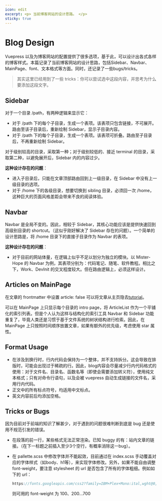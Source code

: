 ```yaml
---
icon: edit
excerpt: <p> 当前博客网站的设计思路。 </p>
sticky: true
---
```

# Blog Design
Vuepress 以及为博客网站的配置提供了很多选项，基于此，可以设计出各式各样的博客样式。本篇记录了当前博客网站的设计思路，包括Sidebar、Navbar、MainPage、font、文本格式等方面。同时，还记录了一些bugs/tricks。
> 其实这里已经用到了一些 tricks：你可以尝试选中这段内容，并思考为什么要添加这段文字。
## Sidebar
对于一个目录 /path，有两种逻辑来显示它：
- 对于 /path 下的每个子目录，生成一个表项。该表项只包含链接，不可展开。路由至该子目录后，重新绘制 Sidebar，显示子目录内容。
- 对于 /path 下的每个子目录，生成一个表项。该表项可折叠。路由至子目录后，不再重新绘制 Sidebar。

对于级别较高的目录，采取第一种；对于级别较低的、接近 terminal 的目录，采取第二种，以避免展开后，Sidebar 内的内容过少。

**这种设计存在的问题**：
- 进入子目录后，只能在文章顶部路由回到上一级目录，在 Sidebar 中没有上一级目录的选项。
- 对于 /home 下的各级目录，想要切换到 sibling 目录，必须回一次 /home，这种巨大的页面风格差距会带来不良的阅读体验。

## Navbar
Navbar 是全局不变的。因此，相较于 Sidebar，其核心功能应该是提供快速回到高级别目录的 shortcut。（这似乎刚好解决了 Sidebar 存在的问题）。一个简单的设计思路是，将 /home 目录下的直接子目录作为 Navbar 的表项。

**这种设计存在的问题**：
- 对于目前的网站体量，在逻辑上似乎不足以划分为独立的模块。以 Mister-Hope 的 Navbar 为例，其表项分别为：代码笔记、随笔、软件教程。相比之下，Work、DevInit 的交叉程度较大。但在路由逻辑上，必须这样设计。

## Articles on MainPage
在文章的 frontmatter 中设置 article: false 可以将文章从主页隐去[tutorial](https://theme-hope.vuejs.press/zh/config/frontmatter/info.html)。

可以在 MainPage 上只显示每个目录的 intro page，将 ArticleList 作为一个平铺化的索引列表。但是个人认为这样与结构化的索引工具 Navbar 和 Sidebar 功能重复了，毕竟人类还是习惯于基于文件系统的树状结构进行检索。因此，在 MainPage 上只按照时间顺序放置文章，如果有额外的优先级，考虑使用 star 属性。

## Format Usage

- 在涉及到换行时，行内代码会保持为一个整体，并不支持拆分。这会导致在排版时，可能会出现过于稀疏的行。因此，blog内容会尽量减少行内代码格式的使用：对于文件名、目录名、函数名等（即使会需要添加转义符），使用纯文本格式；只有对命令行语句，以及会被 vuepress 自动生成链接的文件名，采用行内代码。
- 正文中的所有标点符号，均适用中文标点。
- 英文内容前后均添加空格。

## Tricks or Bugs

因为目前对于前端的知识了解甚少，对于遇到的问题很难判断到底是 bug 还是使用不规范引发的错误。
- 在段落的前一行，某些格式无法正常渲染。已知 buggy 的有：站内文章的链接。（在下一标题之前插入至少3个空行，有概率消除这一bug）。

- 在 pallette.scss 中修改字体并不能起效，目前通过在 index.scss 手动覆盖对应的字体样式（如body、h1等），来实现字体修改。另外，如果不能自由调整 font-weight，要注意 stylesheet 的 url 是否包含了所有的字体粗细。例如如下的 url：
  ```scss
  https://fonts.googleapis.com/css2?family=IBM+Plex+Mono:ital,wght@0,100;0,200;0,300;0,400;0,500;0,600;0,700;1,100;1,200;1,300;1,400;1,500;1,600;1,700&display=swap
  ```
  则可用的 font-weight 为 100、200...700